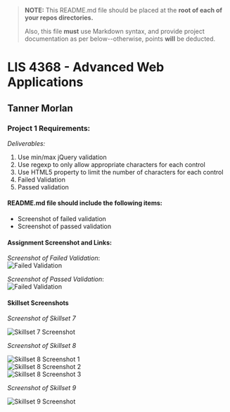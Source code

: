 > **NOTE:** This README.md file should be placed at the **root of each of your repos directories.**
>
>Also, this file **must** use Markdown syntax, and provide project documentation as per below--otherwise, points **will** be deducted.
>

# LIS 4368 - Advanced Web Applications

## Tanner Morlan

### Project 1 Requirements:

*Deliverables:*

1. Use min/max jQuery validation
1. Use regexp to only allow appropriate characters for each control
1. Use HTML5 property to limit the number of characters for each control
1. Failed Validation
1. Passed validation

#### README.md file should include the following items:

* Screenshot of failed validation
* Screenshot of passed validation


#### Assignment Screenshot and Links:
*Screenshot of Failed Validation*: <br />
![Failed Validation](img/failed-validation.png "Failed validation")

*Screenshot of Passed Validation*: <br />
![Failed Validation](img/passed-validation.png "Passed validation")

#### Skillset Screenshots

*Screenshot of Skillset 7*

![Skillset 7 Screenshot](img/skillset-7.png)

*Screenshot of Skillset 8*

![Skillset 8 Screenshot 1](img/skillset-8_1.png) <br />
![Skillset 8 Screenshot 2](img/skillset-8_2.png) <br />
![Skillset 8 Screenshot 3](img/skillset-8_3.png)

*Screenshot of Skillset 9*

![Skillset 9 Screenshot](img/skillset-9.png)